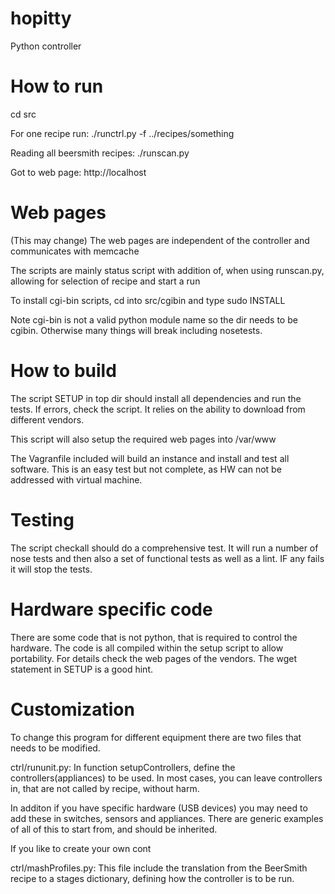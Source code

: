 hopitty
=======

Python controller

How to run
==========
cd src

For one recipe run:
./runctrl.py -f ../recipes/something

Reading all beersmith recipes:
./runscan.py

Got to web page:
http://localhost


Web pages
=========
(This may change)
The web pages are independent of the controller and communicates
with memcache

The scripts are mainly status script with addition of, when using runscan.py,
allowing for selection of recipe and start a run

To install cgi-bin scripts, cd into src/cgibin and type sudo INSTALL

Note cgi-bin is not a valid python module name so the dir needs to be cgibin.
Otherwise many things will break including nosetests.

How to build
============
The script SETUP in top dir should install all dependencies and run the tests.
If errors, check the script. It relies on the ability to download from different
vendors.

This script will also setup the required web pages into /var/www

The Vagranfile included will build an instance and install and test all software.
This is an easy test but not complete, as HW can not be addressed with virtual machine.


Testing
=======
The script checkall should do a comprehensive test. It will run a number of
nose tests and then also a set of functional tests as well as a lint. IF any fails
it will stop the tests.

Hardware specific code
=======================
There are some code that is not python, that is required to control the hardware.
The code is all compiled within the setup script to allow portability. For details
check the web pages of the vendors. The wget statement in SETUP is a good hint.

Customization
=============
To change this program for different equipment there are two files that needs to be modified.

ctrl/rununit.py:
In function setupControllers, define the controllers(appliances) to be used. In most cases,
you can leave controllers in, that are not called by recipe, without harm.

In additon if you have specific hardware (USB devices) you may need to add 
these in switches, sensors and appliances. There are generic examples of all
of this to start from, and should be inherited.

If you like to create your own cont

ctrl/mashProfiles.py: 
This file include the translation from the BeerSmith recipe to 
a stages dictionary, defining how the controller is to be run.




